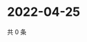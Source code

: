 # 2022-04-25

共 0 条

<!-- BEGIN WEIBO -->
<!-- 最后更新时间 Mon Apr 25 2022 20:28:22 GMT+0800 (China Standard Time) -->

<!-- END WEIBO -->
